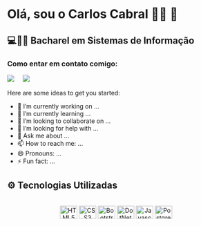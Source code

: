 # Olá, sou o Carlos Cabral 🙋‍♂️ 👋
## 💻👨‍💻 Bacharel em Sistemas de Informação
### Como entar em contato comigo:
<a href="https://www.linkedin.com/in/carlos-cabral-de-menezes/"><img src="https://img.shields.io/badge/linkedin-%230077B5.svg?&style=for-the-badge&logo=linkedin&logoColor=white" /></a>&nbsp;&nbsp;&nbsp;&nbsp;
<a href="mailto:cabral.events@gmail.com"><img src="https://img.shields.io/badge/gmail-%23D14836.svg?&style=for-the-badge&logo=gmail&logoColor=white" /></a>&nbsp;&nbsp;&nbsp;&nbsp;

Here are some ideas to get you started:


- 🔭 I’m currently working on ...
- 🌱 I’m currently learning ...
- 👯 I’m looking to collaborate on ...
- 🤔 I’m looking for help with ...
- 💬 Ask me about ...
- 📫 How to reach me: ...
- 😄 Pronouns: ...
- ⚡ Fun fact: ...
## ⚙️ Tecnologias Utilizadas

<div align="center">
    <div style="display: inline_block"><br>
        <img align="center" alt="HTML5" height="30" width="40" src="https://cdn.jsdelivr.net/gh/devicons/devicon/icons/html5/html5-original.svg">
        <img align="center" alt="CSS3" height="30" width="40"  src="https://cdn.jsdelivr.net/gh/devicons/devicon/icons/css3/css3-original.svg">
        <img align="center" alt="Bootstrap" height="30" width="40"  src="https://cdn.jsdelivr.net/gh/devicons/devicon/icons/bootstrap/bootstrap-original.svg">
        <img align="center" alt="DotNet Core" height="30" width="40" src="https://cdn.jsdelivr.net/gh/devicons/devicon/icons/dotnetcore/dotnetcore-original.svg">
        <img align="center" alt="Javascript" height="30" width="40"src="https://cdn.jsdelivr.net/gh/devicons/devicon/icons/javascript/javascript-original.svg">
        <img align="center" alt="Postgresql" height="30" width="40" src="https://cdn.jsdelivr.net/gh/devicons/devicon/icons/github/github-original.svg">        
    </div>
</div>
